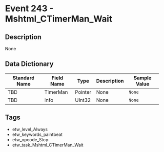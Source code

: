 # Event 243 - Mshtml_CTimerMan_Wait

## Description
None

## Data Dictionary
|Standard Name|Field Name|Type|Description|Sample Value|
|---|---|---|---|---|
|TBD|TimerMan|Pointer|None|`None`|
|TBD|Info|UInt32|None|`None`|

## Tags
* etw_level_Always
* etw_keywords_paintbeat
* etw_opcode_Stop
* etw_task_Mshtml_CTimerMan_Wait